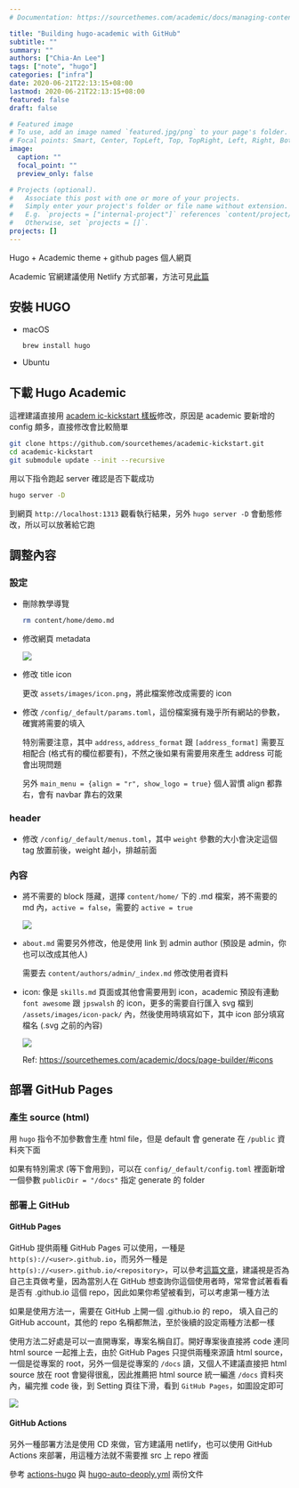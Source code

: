 ```yaml
---
# Documentation: https://sourcethemes.com/academic/docs/managing-content/

title: "Building hugo-academic with GitHub"
subtitle: ""
summary: ""
authors: ["Chia-An Lee"]
tags: ["note", "hugo"]
categories: ["infra"]
date: 2020-06-21T22:13:15+08:00
lastmod: 2020-06-21T22:13:15+08:00
featured: false
draft: false

# Featured image
# To use, add an image named `featured.jpg/png` to your page's folder.
# Focal points: Smart, Center, TopLeft, Top, TopRight, Left, Right, BottomLeft, Bottom, BottomRight.
image:
  caption: ""
  focal_point: ""
  preview_only: false

# Projects (optional).
#   Associate this post with one or more of your projects.
#   Simply enter your project's folder or file name without extension.
#   E.g. `projects = ["internal-project"]` references `content/project/deep-learning/index.md`.
#   Otherwise, set `projects = []`.
projects: []
---
```


Hugo + Academic theme + github pages 個人網頁

Academic 官網建議使用 Netlify 方式部署，方法可見[此篇]()

## 安裝 HUGO

- macOS
  ```bash
  brew install hugo
  ```

- Ubuntu

## 下載 Hugo Academic

這裡建議直接用 [academ
ic-kickstart 樣板](https://github.com/sourcethemes/academic-kickstart)修改，原因是 academic 要新增的 config 頗多，直接修改會比較簡單
```bash
git clone https://github.com/sourcethemes/academic-kickstart.git
cd academic-kickstart
git submodule update --init --recursive
```

用以下指令跑起 server 確認是否下載成功
```bash
hugo server -D
```

到網頁 `http://localhost:1313` 觀看執行結果，另外 `hugo server -D` 會動態修改，所以可以放著給它跑

## 調整內容

### 設定

- 刪除教學導覽
  ```bash
  rm content/home/demo.md
  ```

- 修改網頁 metadata

  ![](/img/hugo-metadata.png)

- 修改 title icon

  更改 `assets/images/icon.png`，將此檔案修改成需要的 icon

- 修改 `/config/_default/params.toml`，這份檔案擁有幾乎所有網站的參數，確實將需要的填入

  特別需要注意，其中 `address`, `address_format` 跟 `[address_format]` 需要互相配合 (格式有的欄位都要有)，不然之後如果有需要用來產生 address 可能會出現問題

  另外 `main_menu = {align = "r", show_logo = true}` 個人習慣 align 都靠右，會有 navbar 靠右的效果

### header

- 修改 `/config/_default/menus.toml`，其中 `weight` 參數的大小會決定這個 tag 放置前後，weight 越小，排越前面

### 內容

- 將不需要的 block 隱藏，選擇 `content/home/` 下的 .md 檔案，將不需要的 md 內，`active = false`，需要的 `active = true`

  ![](/img/hugo-active.png)

- `about.md` 需要另外修改，他是使用 link 到 admin author (預設是 admin，你也可以改成其他人)

  需要去 `content/authors/admin/_index.md` 修改使用者資料

- icon: 像是 `skills.md` 頁面或其他會需要用到 icon，academic 預設有連動 `font awesome` 跟 `jpswalsh` 的 icon，更多的需要自行匯入 svg 檔到 `/assets/images/icon-pack/` 內，然後使用時填寫如下，其中 icon 部分填寫檔名 (.svg 之前的內容)
  
  ![](/img/hugo-custom-icon.png)

  Ref: https://sourcethemes.com/academic/docs/page-builder/#icons

## 部署 GitHub Pages

### 產生 source (html)

用 `hugo` 指令不加參數會生產 html file，但是 default 會 generate 在 `/public` 資料夾下面

如果有特別需求 (等下會用到)，可以在 `config/_default/config.toml` 裡面新增一個參數 `publicDir = "/docs"` 指定 generate 的 folder

### 部署上 GitHub

#### GitHub Pages

GitHub 提供兩種 GitHub Pages 可以使用，一種是 `http(s)://<user>.github.io`，而另外一種是 `http(s)://<user>.github.io/<repository>`，可以參考[這篇文章](https://docs.github.com/en/github/working-with-github-pages/about-github-pages)，建議視是否為自己主頁做考量，因為當別人在 GitHub 想查詢你這個使用者時，常常會試著看看是否有 <user>.github.io 這個 repo，因此如果你希望被看到，可以考慮第一種方法

如果是使用方法一，需要在 GitHub 上開一個 <user>.github.io 的 repo，<user> 填入自己的 GitHub account，其他的 repo 名稱都無法，至於後續的設定兩種方法都一樣

使用方法二好處是可以一直開專案，專案名稱自訂。開好專案後直接將 code 連同 html source 一起推上去，由於 GitHub Pages 只提供兩種來源讀 html source，一個是從專案的 root，另外一個是從專案的 `/docs` 讀，又個人不建議直接把 html source 放在 root 會變得很亂，因此推薦把 html source 統一編進 `/docs` 資料夾內，編完推 code 後，到 Setting 頁往下滑，看到 `GitHub Pages`，如圖設定即可

![](/img/GitHub_Pages.png)

#### GitHub Actions

另外一種部署方法是使用 CD 來做，官方建議用 netlify，也可以使用 GitHub Actions 來部署，用這種方法就不需要推 src 上 repo 裡面

參考 [actions-hugo](https://github.com/peaceiris/actions-hugo) 與 [hugo-auto-deoply.yml](https://gist.github.com/lisez/41cebe4eb9190a5c5e879fee5933beb1) 兩份文件
